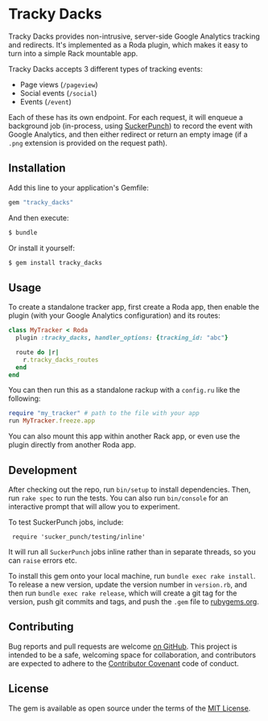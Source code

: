 # Tracky Dacks

Tracky Dacks provides non-intrusive, server-side Google Analytics tracking and redirects. It's implemented as a Roda plugin, which makes it easy to turn into a simple Rack mountable app.

Tracky Dacks accepts 3 different types of tracking events:

- Page views (`/pageview`)
- Social events (`/social`)
- Events (`/event`)

Each of these has its own endpoint. For each request, it will enqueue a background job (in-process, using [SuckerPunch](https://github.com/brandonhilkert/sucker_punch)) to record the event with Google Analytics, and then either redirect or return an empty image (if a `.png` extension is provided on the request path).

## Installation

Add this line to your application's Gemfile:

```ruby
gem "tracky_dacks"
```

And then execute:

```sh
$ bundle
```

Or install it yourself:

```sh
$ gem install tracky_dacks
```

## Usage

To create a standalone tracker app, first create a Roda app, then enable the plugin (with your Google Analytics configuration) and its routes:

```ruby
class MyTracker < Roda
  plugin :tracky_dacks, handler_options: {tracking_id: "abc"}

  route do |r|
    r.tracky_dacks_routes
  end
end
```

You can then run this as a standalone rackup with a `config.ru` like the following:

```ruby
require "my_tracker" # path to the file with your app
run MyTracker.freeze.app
```

You can also mount this app within another Rack app, or even use the plugin directly from another Roda app.

## Development

After checking out the repo, run `bin/setup` to install dependencies. Then, run `rake spec` to run the tests. You can also run `bin/console` for an interactive prompt that will allow you to experiment.

To test SuckerPunch jobs, include:

```
 require 'sucker_punch/testing/inline'
```

It will run all `SuckerPunch` jobs inline rather than in separate threads, so you can `raise` errors etc.

To install this gem onto your local machine, run `bundle exec rake install`. To release a new version, update the version number in `version.rb`, and then run `bundle exec rake release`, which will create a git tag for the version, push git commits and tags, and push the `.gem` file to [rubygems.org](https://rubygems.org).

## Contributing

Bug reports and pull requests are welcome [on GitHub](https://github.com/icelab/tracky_dacks). This project is intended to be a safe, welcoming space for collaboration, and contributors are expected to adhere to the [Contributor Covenant](http://contributor-covenant.org) code of conduct.

## License

The gem is available as open source under the terms of the [MIT License](http://opensource.org/licenses/MIT).
